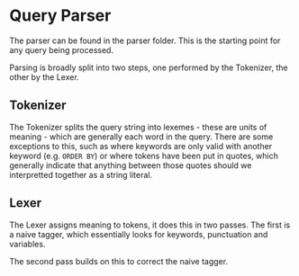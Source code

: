 # Query Parser

The parser can be found in the parser folder. This is the starting point for any query
being processed. 

Parsing is broadly split into two steps, one performed by the Tokenizer, the other by
the Lexer.

## Tokenizer

The Tokenizer splits the query string into lexemes - these are units of meaning - which
are generally each word in the query. There are some exceptions to this, such as where
keywords are only valid with another keyword (e.g. `ORDER BY`) or where tokens have
been put in quotes, which generally indicate that anything between those quotes should
we interpretted together as a string literal.

## Lexer

The Lexer assigns meaning to tokens, it does this in two passes. The first is a naive
tagger, which essentially looks for keywords, punctuation and variables.

The second pass builds on this to correct the naive tagger.
